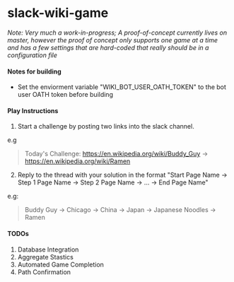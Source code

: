 # slack-wiki-game

_Note: Very much a work-in-progress; A proof-of-concept currently lives on master, however the proof of concept only supports one game at a time and has a few settings that are hard-coded that really should be in a configuration file_


#### Notes for building
- Set the enviorment variable "WIKI_BOT_USER_OATH_TOKEN" to the bot user OATH token before building

#### Play Instructions
1. Start a challenge by posting two links into the slack channel.

e.g
  >Today's Challenge:
https://en.wikipedia.org/wiki/Buddy_Guy -> https://en.wikipedia.org/wiki/Ramen

2. Reply to the thread with your solution in the format "Start Page Name -> Step 1 Page Name -> Step 2 Page Name -> ... -> End Page Name"

e.g:
  > Buddy Guy -> Chicago -> China -> Japan -> Japanese Noodles -> Ramen
  
#### TODOs
1. Database Integration
2. Aggregate Stastics
3. Automated Game Completion
4. Path Confirmation
